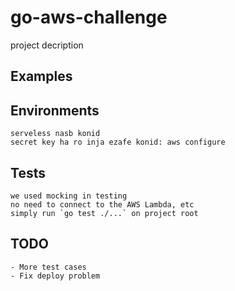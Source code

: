 # go-aws-challenge
project decription

## Examples

## Environments
    serveless nasb konid
    secret key ha ro inja ezafe konid: aws configure

## Tests
    we used mocking in testing
    no need to connect to the AWS Lambda, etc
    simply run `go test ./...` on project root

## TODO
    - More test cases
    - Fix deploy problem